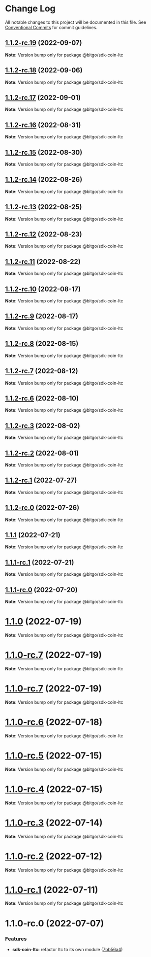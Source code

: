 # Change Log

All notable changes to this project will be documented in this file.
See [Conventional Commits](https://conventionalcommits.org) for commit guidelines.

## [1.1.2-rc.19](https://github.com/BitGo/BitGoJS/compare/@bitgo/sdk-coin-ltc@1.1.2-rc.18...@bitgo/sdk-coin-ltc@1.1.2-rc.19) (2022-09-07)

**Note:** Version bump only for package @bitgo/sdk-coin-ltc





## [1.1.2-rc.18](https://github.com/BitGo/BitGoJS/compare/@bitgo/sdk-coin-ltc@1.1.2-rc.17...@bitgo/sdk-coin-ltc@1.1.2-rc.18) (2022-09-06)

**Note:** Version bump only for package @bitgo/sdk-coin-ltc





## [1.1.2-rc.17](https://github.com/BitGo/BitGoJS/compare/@bitgo/sdk-coin-ltc@1.1.2-rc.16...@bitgo/sdk-coin-ltc@1.1.2-rc.17) (2022-09-01)

**Note:** Version bump only for package @bitgo/sdk-coin-ltc





## [1.1.2-rc.16](https://github.com/BitGo/BitGoJS/compare/@bitgo/sdk-coin-ltc@1.1.2-rc.15...@bitgo/sdk-coin-ltc@1.1.2-rc.16) (2022-08-31)

**Note:** Version bump only for package @bitgo/sdk-coin-ltc





## [1.1.2-rc.15](https://github.com/BitGo/BitGoJS/compare/@bitgo/sdk-coin-ltc@1.1.2-rc.14...@bitgo/sdk-coin-ltc@1.1.2-rc.15) (2022-08-30)

**Note:** Version bump only for package @bitgo/sdk-coin-ltc





## [1.1.2-rc.14](https://github.com/BitGo/BitGoJS/compare/@bitgo/sdk-coin-ltc@1.1.2-rc.13...@bitgo/sdk-coin-ltc@1.1.2-rc.14) (2022-08-26)

**Note:** Version bump only for package @bitgo/sdk-coin-ltc





## [1.1.2-rc.13](https://github.com/BitGo/BitGoJS/compare/@bitgo/sdk-coin-ltc@1.1.2-rc.12...@bitgo/sdk-coin-ltc@1.1.2-rc.13) (2022-08-25)

**Note:** Version bump only for package @bitgo/sdk-coin-ltc





## [1.1.2-rc.12](https://github.com/BitGo/BitGoJS/compare/@bitgo/sdk-coin-ltc@1.1.2-rc.11...@bitgo/sdk-coin-ltc@1.1.2-rc.12) (2022-08-23)

**Note:** Version bump only for package @bitgo/sdk-coin-ltc





## [1.1.2-rc.11](https://github.com/BitGo/BitGoJS/compare/@bitgo/sdk-coin-ltc@1.1.2-rc.10...@bitgo/sdk-coin-ltc@1.1.2-rc.11) (2022-08-22)

**Note:** Version bump only for package @bitgo/sdk-coin-ltc





## [1.1.2-rc.10](https://github.com/BitGo/BitGoJS/compare/@bitgo/sdk-coin-ltc@1.1.2-rc.9...@bitgo/sdk-coin-ltc@1.1.2-rc.10) (2022-08-17)

**Note:** Version bump only for package @bitgo/sdk-coin-ltc





## [1.1.2-rc.9](https://github.com/BitGo/BitGoJS/compare/@bitgo/sdk-coin-ltc@1.1.2-rc.8...@bitgo/sdk-coin-ltc@1.1.2-rc.9) (2022-08-17)

**Note:** Version bump only for package @bitgo/sdk-coin-ltc





## [1.1.2-rc.8](https://github.com/BitGo/BitGoJS/compare/@bitgo/sdk-coin-ltc@1.1.2-rc.7...@bitgo/sdk-coin-ltc@1.1.2-rc.8) (2022-08-15)

**Note:** Version bump only for package @bitgo/sdk-coin-ltc





## [1.1.2-rc.7](https://github.com/BitGo/BitGoJS/compare/@bitgo/sdk-coin-ltc@1.1.2-rc.6...@bitgo/sdk-coin-ltc@1.1.2-rc.7) (2022-08-12)

**Note:** Version bump only for package @bitgo/sdk-coin-ltc





## [1.1.2-rc.6](https://github.com/BitGo/BitGoJS/compare/@bitgo/sdk-coin-ltc@1.1.2-rc.5...@bitgo/sdk-coin-ltc@1.1.2-rc.6) (2022-08-10)

**Note:** Version bump only for package @bitgo/sdk-coin-ltc





## [1.1.2-rc.3](https://github.com/BitGo/BitGoJS/compare/@bitgo/sdk-coin-ltc@1.1.2-rc.2...@bitgo/sdk-coin-ltc@1.1.2-rc.3) (2022-08-02)

**Note:** Version bump only for package @bitgo/sdk-coin-ltc





## [1.1.2-rc.2](https://github.com/BitGo/BitGoJS/compare/@bitgo/sdk-coin-ltc@1.1.2-rc.1...@bitgo/sdk-coin-ltc@1.1.2-rc.2) (2022-08-01)

**Note:** Version bump only for package @bitgo/sdk-coin-ltc





## [1.1.2-rc.1](https://github.com/BitGo/BitGoJS/compare/@bitgo/sdk-coin-ltc@1.1.2-rc.0...@bitgo/sdk-coin-ltc@1.1.2-rc.1) (2022-07-27)

**Note:** Version bump only for package @bitgo/sdk-coin-ltc





## [1.1.2-rc.0](https://github.com/BitGo/BitGoJS/compare/@bitgo/sdk-coin-ltc@1.1.1...@bitgo/sdk-coin-ltc@1.1.2-rc.0) (2022-07-26)

**Note:** Version bump only for package @bitgo/sdk-coin-ltc





## [1.1.1](https://github.com/BitGo/BitGoJS/compare/@bitgo/sdk-coin-ltc@1.1.1-rc.1...@bitgo/sdk-coin-ltc@1.1.1) (2022-07-21)

**Note:** Version bump only for package @bitgo/sdk-coin-ltc





## [1.1.1-rc.1](https://github.com/BitGo/BitGoJS/compare/@bitgo/sdk-coin-ltc@1.1.1-rc.0...@bitgo/sdk-coin-ltc@1.1.1-rc.1) (2022-07-21)

**Note:** Version bump only for package @bitgo/sdk-coin-ltc





## [1.1.1-rc.0](https://github.com/BitGo/BitGoJS/compare/@bitgo/sdk-coin-ltc@1.1.0...@bitgo/sdk-coin-ltc@1.1.1-rc.0) (2022-07-20)

**Note:** Version bump only for package @bitgo/sdk-coin-ltc





# [1.1.0](https://github.com/BitGo/BitGoJS/compare/@bitgo/sdk-coin-ltc@1.1.0-rc.7...@bitgo/sdk-coin-ltc@1.1.0) (2022-07-19)

**Note:** Version bump only for package @bitgo/sdk-coin-ltc





# [1.1.0-rc.7](https://github.com/BitGo/BitGoJS/compare/@bitgo/sdk-coin-ltc@1.1.0-rc.5...@bitgo/sdk-coin-ltc@1.1.0-rc.7) (2022-07-19)

**Note:** Version bump only for package @bitgo/sdk-coin-ltc

# [1.1.0-rc.7](https://github.com/BitGo/BitGoJS/compare/@bitgo/sdk-coin-ltc@1.1.0-rc.5...@bitgo/sdk-coin-ltc@1.1.0-rc.7) (2022-07-19)

**Note:** Version bump only for package @bitgo/sdk-coin-ltc

# [1.1.0-rc.6](https://github.com/BitGo/BitGoJS/compare/@bitgo/sdk-coin-ltc@1.1.0-rc.5...@bitgo/sdk-coin-ltc@1.1.0-rc.6) (2022-07-18)

**Note:** Version bump only for package @bitgo/sdk-coin-ltc

# [1.1.0-rc.5](https://github.com/BitGo/BitGoJS/compare/@bitgo/sdk-coin-ltc@1.1.0-rc.4...@bitgo/sdk-coin-ltc@1.1.0-rc.5) (2022-07-15)

**Note:** Version bump only for package @bitgo/sdk-coin-ltc

# [1.1.0-rc.4](https://github.com/BitGo/BitGoJS/compare/@bitgo/sdk-coin-ltc@1.1.0-rc.2...@bitgo/sdk-coin-ltc@1.1.0-rc.4) (2022-07-15)

**Note:** Version bump only for package @bitgo/sdk-coin-ltc

# [1.1.0-rc.3](https://github.com/BitGo/BitGoJS/compare/@bitgo/sdk-coin-ltc@1.1.0-rc.2...@bitgo/sdk-coin-ltc@1.1.0-rc.3) (2022-07-14)

**Note:** Version bump only for package @bitgo/sdk-coin-ltc

# [1.1.0-rc.2](https://github.com/BitGo/BitGoJS/compare/@bitgo/sdk-coin-ltc@1.1.0-rc.1...@bitgo/sdk-coin-ltc@1.1.0-rc.2) (2022-07-12)

**Note:** Version bump only for package @bitgo/sdk-coin-ltc

# [1.1.0-rc.1](https://github.com/BitGo/BitGoJS/compare/@bitgo/sdk-coin-ltc@1.1.0-rc.0...@bitgo/sdk-coin-ltc@1.1.0-rc.1) (2022-07-11)

**Note:** Version bump only for package @bitgo/sdk-coin-ltc

# 1.1.0-rc.0 (2022-07-07)

### Features

- **sdk-coin-ltc:** refactor ltc to its own module ([7bb56a4](https://github.com/BitGo/BitGoJS/commit/7bb56a44f4099d6caf853d1eeccfa6cd501a9f5e))
